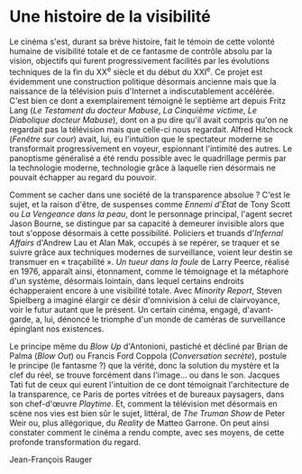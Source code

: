 # Une histoire de la visibilité

Le cinéma s'est, durant sa brève histoire, fait le témoin de cette volonté humaine de visibilité totale et de ce fantasme de contrôle absolu par la vision, objectifs qui furent progressivement facilités par les évolutions techniques de la fin du XX<sup>e</sup> siècle et du début du XXI<sup>e</sup>. Ce projet est évidemment une construction politique désormais ancienne mais que la naissance de la télévision puis d'Internet a indiscutablement accélérée. C'est bien ce dont a exemplairement témoigné le septième art depuis Fritz Lang (*Le Testament du docteur Mabuse*, *La Cinquième victime*, *Le Diabolique docteur Mabuse*), dont on a pu dire qu'il avait compris qu'on ne regardait pas la télévision mais que celle-ci nous regardait. Alfred Hitchcock (*Fenêtre sur cour*) avait, lui, eu l'intuition que le spectateur moderne se transformait progressivement en voyeur, espionnant l'intimité des autres. Le panoptisme généralisé a été rendu possible avec le quadrillage permis par la technologie moderne, technologie grâce à laquelle rien désormais ne pouvait échapper au regard du pouvoir.

Comment se cacher dans une société de la transparence absolue ? C'est le sujet, et la raison d'être, de suspenses comme *Ennemi d'État* de Tony Scott ou *La Vengeance dans la peau*, dont le personnage principal, l'agent secret Jason Bourne, se distingue par sa capacité à demeurer invisible alors que tout s'oppose désormais à cette possibilité. Policiers et truands d'*Infernal Affairs* d'Andrew Lau et Alan Mak, occupés à se repérer, se traquer et se suivre grâce aux techniques modernes de surveillance, voient leur destin se transmuer en « traçabilité ». *Un tueur dans la foule* de Larry Peerce, réalisé en 1976, apparaît ainsi, étonnament, comme le témoignage et la métaphore d'un système, désormais lointain, dans lequel certains endroits échapperaient encore à une visibilité totale. Avec *Minority Report*, Steven Spielberg a imaginé élargir ce désir d'omnivision à celui de clairvoyance, voir le futur autant que le présent. Un certain cinéma, engagé, d'avant-garde, a, lui, dénoncé le triomphe d'un monde de caméras de surveillance épinglant nos existences.

Le principe même du *Blow Up* d'Antonioni, pastiché et décliné par Brian de Palma (*Blow Out*) ou Francis Ford Coppola (*Conversation secrète*), postule le principe (le fantasme ?) que la vérité, donc la solution du mystère et la clef du réel, se trouve forcément dans l'image... ou dans le son. Jacques Tati fut de ceux qui eurent l'intuition de ce dont témoignait l'architecture de la transparence, ce Paris de portes vitrées et de bureaux paysagers, dans son chef-d'œuvre *Playtime*. Et, comment la télévision met désormais en scène nos vies est bien sûr le sujet, littéral, de *The Truman Show* de Peter Weir ou, plus allégorique, du *Reality* de Matteo Garrone. On peut ainsi constater comment le cinéma a rendu compte, avec ses moyens, de cette profonde transformation du regard.

Jean-François Rauger